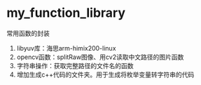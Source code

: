 # my_function_library
常用函数的封装

1. libyuv库：海思arm-himix200-linux
2. opencv函数：splitRaw图像、用cv2读取中文路径的图片函数
3. 字符串操作：获取完整路径的文件名的函数
4. 增加生成c++代码的文件夹。用于生成将枚举变量转字符串的代码